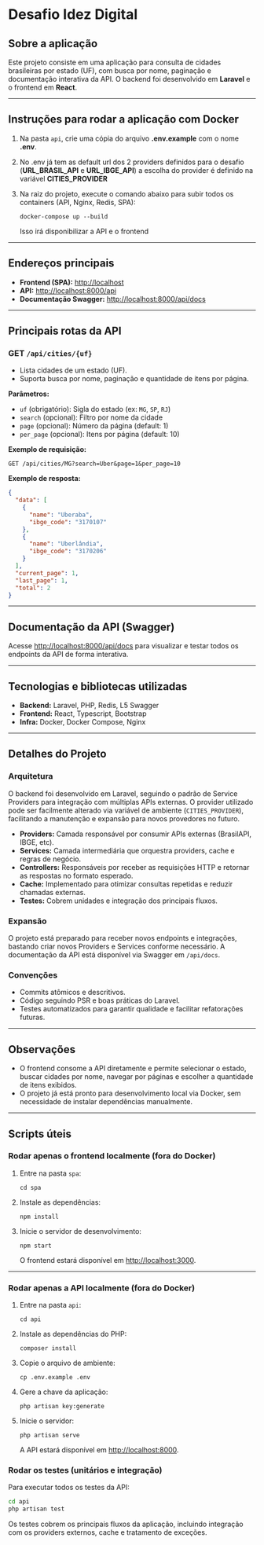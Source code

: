 # Desafio Idez Digital

## Sobre a aplicação

Este projeto consiste em uma aplicação para consulta de cidades brasileiras por estado (UF), com busca por nome, paginação e documentação interativa da API. O backend foi desenvolvido em **Laravel** e o frontend em **React**.

---

## Instruções para rodar a aplicação com Docker

1. Na pasta `api`, crie uma cópia do arquivo **.env.example** com o nome **.env**.
2. No .env já tem as default url dos 2 providers definidos para o desafio (**URL_BRASIL_API** e **URL_IBGE_API**) a escolha do provider é definido na variável **CITIES_PROVIDER**
3. Na raiz do projeto, execute o comando abaixo para subir todos os containers (API, Nginx, Redis, SPA):

   ```
   docker-compose up --build
   ```

   Isso irá disponibilizar a API e o frontend

---

## Endereços principais

- **Frontend (SPA):** [http://localhost](http://localhost)
- **API:** [http://localhost:8000/api](http://localhost:8000/api)
- **Documentação Swagger:** [http://localhost:8000/api/docs](http://localhost:8000/api/docs)

---

## Principais rotas da API

### GET `/api/cities/{uf}`

- Lista cidades de um estado (UF).
- Suporta busca por nome, paginação e quantidade de itens por página.

**Parâmetros:**

- `uf` (obrigatório): Sigla do estado (ex: `MG`, `SP`, `RJ`)
- `search` (opcional): Filtro por nome da cidade
- `page` (opcional): Número da página (default: 1)
- `per_page` (opcional): Itens por página (default: 10)

**Exemplo de requisição:**

```
GET /api/cities/MG?search=Uber&page=1&per_page=10
```

**Exemplo de resposta:**

```json
{
  "data": [
    {
      "name": "Uberaba",
      "ibge_code": "3170107"
    },
    {
      "name": "Uberlândia",
      "ibge_code": "3170206"
    }
  ],
  "current_page": 1,
  "last_page": 1,
  "total": 2
}
```

---

## Documentação da API (Swagger)

Acesse [http://localhost:8000/api/docs](http://localhost:8000/api/docs) para visualizar e testar todos os endpoints da API de forma interativa.

---

## Tecnologias e bibliotecas utilizadas

- **Backend:** Laravel, PHP, Redis, L5 Swagger
- **Frontend:** React, Typescript, Bootstrap
- **Infra:** Docker, Docker Compose, Nginx

---

## Detalhes do Projeto

### Arquitetura

O backend foi desenvolvido em Laravel, seguindo o padrão de Service Providers para integração com múltiplas APIs externas. O provider utilizado pode ser facilmente alterado via variável de ambiente (`CITIES_PROVIDER`), facilitando a manutenção e expansão para novos provedores no futuro.

- **Providers:** Camada responsável por consumir APIs externas (BrasilAPI, IBGE, etc).
- **Services:** Camada intermediária que orquestra providers, cache e regras de negócio.
- **Controllers:** Responsáveis por receber as requisições HTTP e retornar as respostas no formato esperado.
- **Cache:** Implementado para otimizar consultas repetidas e reduzir chamadas externas.
- **Testes:** Cobrem unidades e integração dos principais fluxos.

### Expansão

O projeto está preparado para receber novos endpoints e integrações, bastando criar novos Providers e Services conforme necessário. A documentação da API está disponível via Swagger em `/api/docs`.

### Convenções

- Commits atômicos e descritivos.
- Código seguindo PSR e boas práticas do Laravel.
- Testes automatizados para garantir qualidade e facilitar refatorações futuras.

---

## Observações

- O frontend consome a API diretamente e permite selecionar o estado, buscar cidades por nome, navegar por páginas e escolher a quantidade de itens exibidos.
- O projeto já está pronto para desenvolvimento local via Docker, sem necessidade de instalar dependências manualmente.

---

## Scripts úteis

### Rodar apenas o frontend localmente (fora do Docker)

1. Entre na pasta `spa`:

   ```
   cd spa
   ```
2. Instale as dependências:

   ```
   npm install
   ```
3. Inicie o servidor de desenvolvimento:

   ```
   npm start
   ```

   O frontend estará disponível em [http://localhost:3000](http://localhost:3000).

---

### Rodar apenas a API localmente (fora do Docker)

1. Entre na pasta `api`:

   ```
   cd api
   ```
2. Instale as dependências do PHP:

   ```
   composer install
   ```
3. Copie o arquivo de ambiente:

   ```
   cp .env.example .env
   ```
4. Gere a chave da aplicação:

   ```
   php artisan key:generate
   ```
5. Inicie o servidor:

   ```
   php artisan serve
   ```
   A API estará disponível em [http://localhost:8000](http://localhost:8000).


### Rodar os testes (unitários e integração)

Para executar todos os testes da API:
```bash
cd api
php artisan test
```

Os testes cobrem os principais fluxos da aplicação, incluindo integração com os providers externos, cache e tratamento de exceções.
